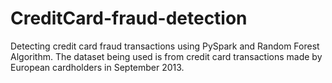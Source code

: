 # CreditCard-fraud-detection
Detecting credit card fraud transactions using PySpark and Random Forest Algorithm. The dataset being used is from credit card transactions made by European cardholders in September 2013.
